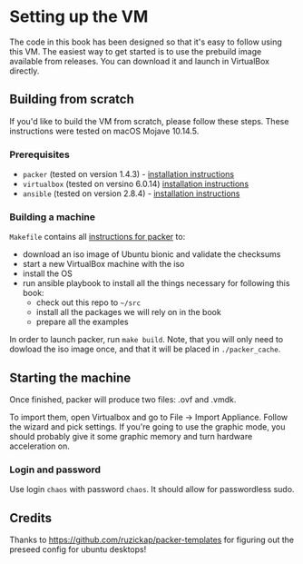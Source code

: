 # Setting up the VM

The code in this book has been designed so that it's easy to follow using this VM.
The easiest way to get started is to use the prebuild image available from releases. You can download it and launch in VirtualBox directly.


## Building from scratch

If you'd like to build the VM from scratch, please follow these steps. These instructions were tested on macOS Mojave 10.14.5.

### Prerequisites

- `packer` (tested on version 1.4.3) - [installation instructions](https://www.packer.io/docs/install/index.html)
- `virtualbox` (tested on versino 6.0.14) [installation instructions](https://www.virtualbox.org/wiki/Downloads)
- `ansible` (tested on version 2.8.4) - [installation instructions](https://docs.ansible.com/ansible/latest/installation_guide/intro_installation.html)

### Building a machine

`Makefile` contains all [instructions for packer](./packer.json) to:
- download an iso image of Ubuntu bionic and validate the checksums
- start a new VirtualBox machine with the iso
- install the OS
- run ansible playbook to install all the things necessary for following this book:
  - check out this repo to `~/src`
  - install all the packages we will rely on in the book
  - prepare all the examples

In order to launch packer, run `make build`. Note, that you will only need to dowload the iso image once, and that it will be placed in `./packer_cache`.


## Starting the machine

Once finished, packer will produce two files: .ovf and .vmdk.

To import them, open Virtualbox and go to File -> Import Appliance. Follow the wizard and pick settings. If you're going to use the graphic mode, you should probably give it some graphic memory and turn hardware acceleration on.

### Login and password

Use login `chaos` with password `chaos`. It should allow for passwordless sudo.

## Credits

Thanks to https://github.com/ruzickap/packer-templates for figuring out the preseed config for ubuntu desktops!